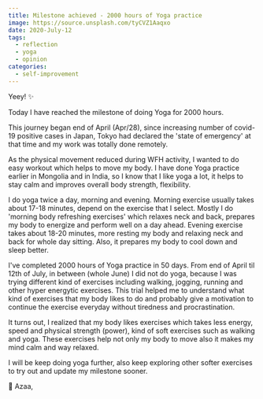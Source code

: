```yaml
---
title: Milestone achieved - 2000 hours of Yoga practice
image: https://source.unsplash.com/tyCVZ1Aaqxo
date: 2020-July-12
tags: 
  - reflection
  - yoga
  - opinion
categories:
  - self-improvement
--- 
```


Yeey! :sparkles:

Today I have reached the milestone of doing Yoga for 2000 hours.

This journey began end of April (Apr/28), since increasing number of covid-19 positive cases in Japan, Tokyo had declared the 'state of emergency' at that time and my work was totally done remotely.

As the physical movement reduced during WFH activity, I wanted to do easy workout which helps to move my body. I have done Yoga practice earlier in Mongolia and in India, so I know that I like yoga a lot, it helps to stay calm and improves overall body strength, flexibility.

I do yoga twice a day, morning and evening. Morning exercise usually takes about 17-18 minutes, depend on the exercise that I select. Mostly I do 'morning body refreshing exercises' which relaxes neck and back, prepares my body to energize and perform well on a day ahead. Evening exercise takes about 18-20 minutes, more resting my body and relaxing neck and back for whole day sitting. Also, it prepares my body to cool down and sleep better.

I've completed 2000 hours of Yoga practice in 50 days. From end of April til 12th of July, in between (whole June) I did not do yoga, because I was trying different kind of exercises including walking, jogging, running and other hyper energytic exercises. This trial helped me to understand what kind of exercises that my body likes to do and probably give a motivation to continue the exercise everyday without tiredness and procrastination. 

It turns out, I realized that my body likes exercises which takes less energy, speed and physical strength (power), kind of soft exercises such as walking and yoga. These exercises help not only my body to move also it makes my mind calm and way relaxed.

I will be keep doing yoga further, also keep exploring other softer exercises to try out and update my milestone sooner. 

:yellow_heart: Azaa,